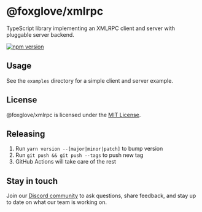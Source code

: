 # @foxglove/xmlrpc

TypeScript library implementing an XMLRPC client and server with pluggable server backend.

[![npm version](https://img.shields.io/npm/v/@foxglove/xmlrpc.svg?style=flat)](https://www.npmjs.com/package/@foxglove/xmlrpc)

## Usage

See the `examples` directory for a simple client and server example.

## License

@foxglove/xmlrpc is licensed under the [MIT License](https://opensource.org/licenses/MIT).

## Releasing

1. Run `yarn version --[major|minor|patch]` to bump version
2. Run `git push && git push --tags` to push new tag
3. GitHub Actions will take care of the rest

## Stay in touch

Join our [Discord community](https://foxglove.dev/chat) to ask questions, share feedback, and stay up to date on what our team is working on.
